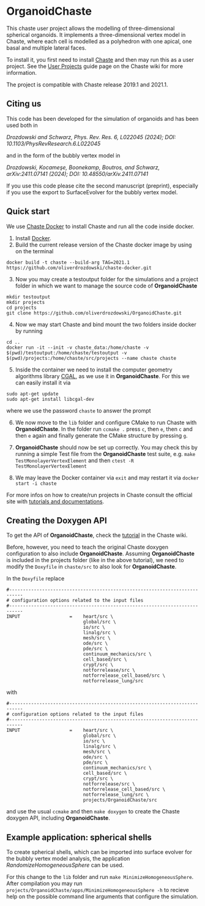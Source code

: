 # OrganoidChaste

This chaste user project allows the modelling of three-dimensional spherical organoids. 
It implements a three-dimensional vertex model in Chaste, where each cell is modelled as a polyhedron with one apical, one basal and multiple lateral faces.

To install it, you first need to install [Chaste](https://chaste.cs.ox.ac.uk/trac) and then may run this as a user project.
See the [User Projects](https://chaste.cs.ox.ac.uk/trac/wiki/ChasteGuides/UserProjects) guide page on the Chaste wiki for more information.

The project is compatible with Chaste release 2019.1 and 2021.1.

## Citing us
This code has been developed for the simulation of organoids and has been used both in

*Drozdowski and Schwarz, Phys. Rev. Res. 6, L022045 (2024); DOI: 10.1103/PhysRevResearch.6.L022045*

and in the form of the bubbly vertex model in

*Drozdowski, Kocameşe, Boonekamp, Boutros, and Schwarz, arXiv:2411.07141 (2024); DOI: 10.48550/arXiv.2411.07141*

If you use this code please cite the second manuscript (preprint), especially if you use the export to SurfaceEvolver for the bubbly vertex model. 

## Quick start

We use [Chaste Docker](https://github.com/Chaste/chaste-docker) to install Chaste and run all the code inside docker.

1. Install [Docker](https://www.docker.com/).
2. Build the current release version of the Chaste docker image by using on the terminal
  ```
  docker build -t chaste --build-arg TAG=2021.1 https://github.com/oliverdrozdowski/chaste-docker.git
  ```
3. Now you may create a testoutput folder for the simulations and a project folder in which we want to manage the source code of **OrganoidChaste**
  ```
  mkdir testoutput
  mkdir projects
  cd projects
  git clone https://github.com/oliverdrozdowski/OrganoidChaste.git
  ```
4. Now we may start Chaste and bind mount the two folders inside docker by running
  ```
  cd ..
  docker run -it --init -v chaste_data:/home/chaste -v $(pwd)/testoutput:/home/chaste/testoutput -v $(pwd)/projects:/home/chaste/src/projects --name chaste chaste
  ```
5. Inside the container we need to install the computer geometry algorithms library [CGAL](https://www.cgal.org/), as we use it in **OrganoidChaste**. For this we can easily install it via
  ```
  sudo apt-get update
  sudo apt-get install libcgal-dev
  ```
  where we use the password `chaste` to answer the prompt

6. We now move to the `lib` folder and configure CMake to run Chaste with **OrganoidChaste**. In the folder run `ccmake .` press `c`, then `e`, then `c` and then `e` again and finally generate the CMake structure by pressing `g`.

7. **OrganoidChaste** should now be set up correctly. You may check this by running a simple Test file from the **OrganoidChaste** test suite, e.g.
  ```make TestMonolayerVertexElement```
  and then
  ```ctest -R TestMonolayerVertexElement```

8. We may leave the Docker container via `exit` and may restart it via `docker start -i chaste`

For more infos on how to create/run projects in Chaste consult the official site with [tutorials and documentations](https://chaste.cs.ox.ac.uk/trac/wiki).

## Creating the Doxygen API
To get the API of **OrganoidChaste**, check the [tutorial](https://chaste.github.io/docs/dev-guides/cmake-build-guide/#other-useful-targets) in the Chaste wiki.

Before, however, you need to teach the original Chaste doxygen configuration to also include **OrganoidChaste**. Assuming **OrganoidChaste** is included in the projects folder (like in the above tutorial), we need to modify the `Doxyfile` in `chaste/src` to also look for **OrganoidChaste**.

In the `Doxyfile` replace

```
#---------------------------------------------------------------------------
# configuration options related to the input files
#---------------------------------------------------------------------------
INPUT                  =    heart/src \
                            global/src \
                            io/src \
                            linalg/src \
                            mesh/src \
                            ode/src \ 
                            pde/src \
                            continuum_mechanics/src \
                            cell_based/src \
                            crypt/src \
                            notforrelease/src \
                            notforrelease_cell_based/src \
                            notforrelease_lung/src 
```

with 
```
#---------------------------------------------------------------------------
# configuration options related to the input files
#---------------------------------------------------------------------------
INPUT                  =    heart/src \
                            global/src \
                            io/src \
                            linalg/src \
                            mesh/src \
                            ode/src \ 
                            pde/src \
                            continuum_mechanics/src \
                            cell_based/src \
                            crypt/src \
                            notforrelease/src \
                            notforrelease_cell_based/src \
                            notforrelease_lung/src \
                            projects/OrganoidChaste/src
```
and use the usual `ccmake` and then `make doxygen` to create the Chaste doxygen API, including **OrganoidChaste**.

## Example application: spherical shells
To create spherical shells, which can be imported into surface evolver for the bubbly vertex model analysis, the application *RandomizeHomogeneousSphere* can be used.

For this change to the `lib` folder and run `make MinimizeHomogeneousSphere`. After compilation you may run `projects/OrganoidChaste/apps/MinimizeHomogeneousSphere -h` to recieve help on the possible command line arguments that configure the simulation.